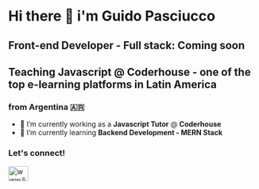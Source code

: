 # Hi there 👋 i'm **Guido Pasciucco**
## Front-end Developer - Full stack: Coming soon
## Teaching Javascript @ Coderhouse - one of the top e-learning platforms in Latin America
### from Argentina 🇦🇷

- 🔭 I’m currently working as a **Javascript Tutor** @ **Coderhouse**
- 🌱 I’m currently learning **Backend Development - MERN Stack**

<h3 align="left">Let's connect!</h3>
<p align="left">
<a href="www.linkedin.com/in/guido-pasciucco" target="blank">
  <img align="center" src="https://raw.githubusercontent.com/rahuldkjain/github-profile-readme-generator/master/src/images/icons/Social/linked-in-alt.svg"          alt="www.linkedin.com/in/guido-pasciucco" height="30" width="40" />
  </a>
</p>

<!--


**guido-pasciucco/guido-pasciucco** is a ✨ _special_ ✨ repository because its `README.md` (this file) appears on your GitHub profile.
- 👯 I’m looking to collaborate on ...
- 🤔 I’m looking for help with ...
- 💬 Ask me about ...
- 📫 How to reach me: ...
- 😄 Pronouns: ...
- ⚡ Fun fact: ...
-->

